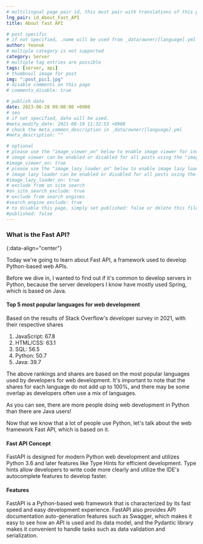 ```yaml
---
# multilingual page pair id, this must pair with translations of this page. (This name must be unique)
lng_pair: id_About_Fast_API
title: About fast API

# post specific
# if not specified, .name will be used from _data/owner/[language].yml
author: Yeonuk
# multiple category is not supported
category: Server
# multiple tag entries are possible
tags: [server, api]
# thumbnail image for post
img: ":post_pic1.jpg"
# disable comments on this page
# comments_disable: true

# publish date
date: 2023-06-28 09:00:00 +0900
# seo
# if not specified, date will be used.
#meta_modify_date: 2021-08-10 11:32:53 +0900
# check the meta_common_description in _data/owner/[language].yml
#meta_description: ""

# optional
# please use the "image_viewer_on" below to enable image viewer for individual pages or posts (_posts/ or [language]/_posts folders).
# image viewer can be enabled or disabled for all posts using the "image_viewer_posts: true" setting in _data/conf/main.yml.
#image_viewer_on: true
# please use the "image_lazy_loader_on" below to enable image lazy loader for individual pages or posts (_posts/ or [language]/_posts folders).
# image lazy loader can be enabled or disabled for all posts using the "image_lazy_loader_posts: true" setting in _data/conf/main.yml.
#image_lazy_loader_on: true
# exclude from on site search
#on_site_search_exclude: true
# exclude from search engines
#search_engine_exclude: true
# to disable this page, simply set published: false or delete this file
#published: false
---
```


<!-- outline-start -->

### What is the Fast API?

{:data-align="center"}

<!-- outline-end -->

Today we're going to learn about Fast API, a framework used to develop Python-based web APIs.

Before we dive in, I wanted to find out if it's common to develop servers in Python, because the server developers I know have mostly used Spring, which is based on Java.

#### Top 5 most popular languages for web development

Based on the results of Stack Overflow's developer survey in 2021, with their respective shares

1. JavaScript: 67.8
2. HTML/CSS: 63.1
3. SQL: 56.5
4. Python: 50.7
5. Java: 39.7

The above rankings and shares are based on the most popular languages used by developers for web development. It's important to note that the shares for each language do not add up to 100%, and there may be some overlap as developers often use a mix of languages.

As you can see, there are more people doing web development in Python than there are Java users!

Now that we know that a lot of people use Python, let's talk about the web framework Fast API, which is based on it.

#### Fast API Concept

FastAPI is designed for modern Python web development and utilizes Python 3.6 and later features like Type Hints for efficient development.
Type hints allow developers to write code more clearly and utilize the IDE's autocomplete features to develop faster.

#### Features

FastAPI is a Python-based web framework that is characterized by its fast speed and easy development experience.
FastAPI also provides API documentation auto-generation features such as Swagger, which makes it easy to see how an API is used and its data model, and the Pydantic library makes it convenient to handle tasks such as data validation and serialization.
